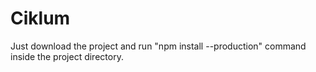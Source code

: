 # Ciklum

Just download the project and run "npm install --production" command inside the project directory.
